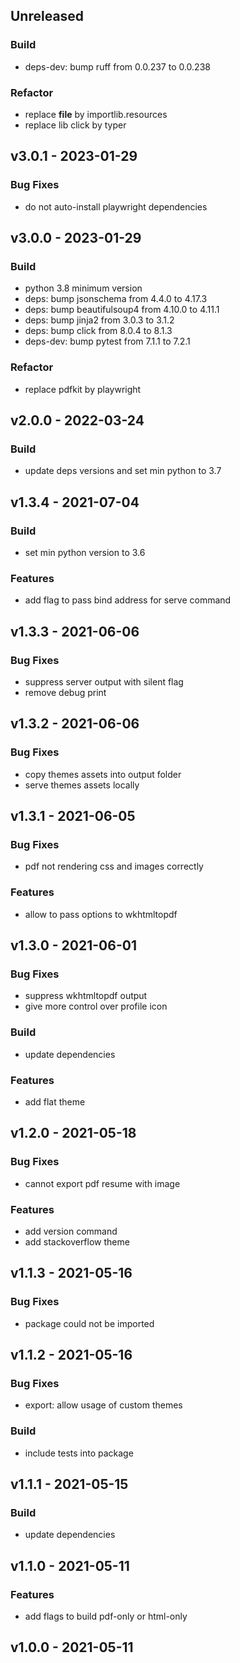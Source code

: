 ## Unreleased

### Build

- deps-dev: bump ruff from 0.0.237 to 0.0.238

### Refactor

- replace __file__ by importlib.resources
- replace lib click by typer


## v3.0.1 - 2023-01-29

### Bug Fixes

- do not auto-install playwright dependencies


## v3.0.0 - 2023-01-29

### Build

- python 3.8 minimum version
- deps: bump jsonschema from 4.4.0 to 4.17.3
- deps: bump beautifulsoup4 from 4.10.0 to 4.11.1
- deps: bump jinja2 from 3.0.3 to 3.1.2
- deps: bump click from 8.0.4 to 8.1.3
- deps-dev: bump pytest from 7.1.1 to 7.2.1

### Refactor

- replace pdfkit by playwright


## v2.0.0 - 2022-03-24

### Build

- update deps versions and set min python to 3.7


## v1.3.4 - 2021-07-04

### Build

- set min python version to 3.6

### Features

- add flag to pass bind address for serve command


## v1.3.3 - 2021-06-06

### Bug Fixes

- suppress server output with silent flag
- remove debug print


## v1.3.2 - 2021-06-06

### Bug Fixes

- copy themes assets into output folder
- serve themes assets locally


## v1.3.1 - 2021-06-05

### Bug Fixes

- pdf not rendering css and images correctly

### Features

- allow to pass options to wkhtmltopdf


## v1.3.0 - 2021-06-01

### Bug Fixes

- suppress wkhtmltopdf output
- give more control over profile icon

### Build

- update dependencies

### Features

- add flat theme


## v1.2.0 - 2021-05-18

### Bug Fixes

- cannot export pdf resume with image

### Features

- add version command
- add stackoverflow theme


## v1.1.3 - 2021-05-16

### Bug Fixes

- package could not be imported


## v1.1.2 - 2021-05-16

### Bug Fixes

- export: allow usage of custom themes

### Build

- include tests into package


## v1.1.1 - 2021-05-15

### Build

- update dependencies


## v1.1.0 - 2021-05-11

### Features

- add flags to build pdf-only or html-only


## v1.0.0 - 2021-05-11

